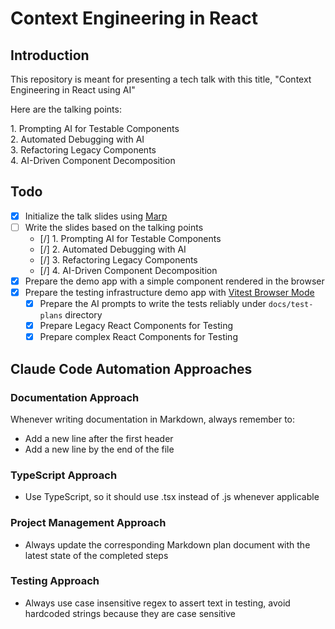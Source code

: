 # Context Engineering in React

## Introduction

This repository is meant for presenting a tech talk with this title, "Context
Engineering in React using AI"

Here are the talking points:

1.⁠ ⁠Prompting AI for Testable Components\
2.⁠ ⁠⁠Automated Debugging with AI\
3.⁠ ⁠⁠Refactoring Legacy Components\
4.⁠ ⁠⁠AI-Driven Component Decomposition

## Todo

- [x] Initialize the talk slides using [Marp](https://marp.app/)
- [ ] Write the slides based on the talking points
  - [/] 1.⁠ ⁠Prompting AI for Testable Components
  - [/] 2.⁠ ⁠⁠Automated Debugging with AI
  - [/] 3.⁠ ⁠⁠Refactoring Legacy Components
  - [/] 4.⁠ ⁠⁠AI-Driven Component Decomposition
- [x] Prepare the demo app with a simple component rendered in the browser
- [x] Prepare the testing infrastructure demo app with
      [Vitest Browser Mode](https://vitest.dev/guide/browser/)
  - [x] Prepare the AI prompts to write the tests reliably under `docs/test-plans`
    directory
  - [x] Prepare Legacy React Components for Testing
  - [x] Prepare complex React Components for Testing

## Claude Code Automation Approaches

### Documentation Approach

Whenever writing documentation in Markdown, always remember to:

- Add a new line after the first header
- Add a new line by the end of the file

### TypeScript Approach

- Use TypeScript, so it should use .tsx instead of .js whenever applicable

### Project Management Approach

- Always update the corresponding Markdown plan document with the latest state
  of the completed steps

### Testing Approach

- Always use case insensitive regex to assert text in testing, avoid hardcoded
  strings because they are case sensitive
